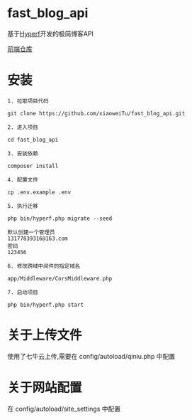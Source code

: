 # fast_blog_api


基于[Hyperf](https://github.com/hyperf/hyperf.git)开发的极简博客API

[前端仓库](https://github.com/xiaoweiTu/blog_admin.git)

# 安装
```
1. 拉取项目代码

git clone https://github.com/xiaoweiTu/fast_blog_api.git

2. 进入项目

cd fast_blog_api

3. 安装依赖

composer install

4. 配置文件

cp .env.example .env

5. 执行迁移

php bin/hyperf.php migrate --seed

默认创建一个管理员
13177839316@163.com
密码
123456

6. 修改跨域中间件的指定域名

app/Middleware/CorsMiddleware.php

7. 启动项目

php bin/hyperf.php start

```

# 关于上传文件

使用了七牛云上传,需要在 config/autoload/qiniu.php 中配置

# 关于网站配置

在 config/autoload/site_settings 中配置

